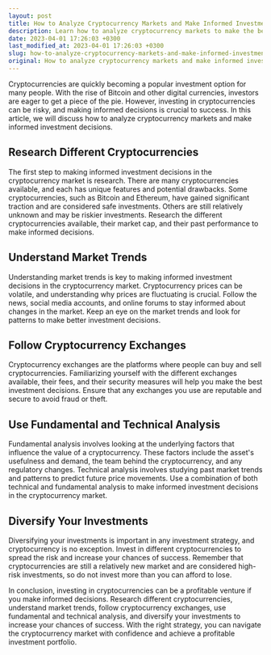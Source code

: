 ```yaml
---
layout: post
title: How to Analyze Cryptocurrency Markets and Make Informed Investment Decisions?
description: Learn how to analyze cryptocurrency markets to make the best investment decisions using these key tips and strategies.
date: 2023-04-01 17:26:03 +0300
last_modified_at: 2023-04-01 17:26:03 +0300
slug: how-to-analyze-cryptocurrency-markets-and-make-informed-investment-decisions
original: How to analyze cryptocurrency markets and make informed investment decisions?
---
```

Cryptocurrencies are quickly becoming a popular investment option for many people. With the rise of Bitcoin and other digital currencies, investors are eager to get a piece of the pie. However, investing in cryptocurrencies can be risky, and making informed decisions is crucial to success. In this article, we will discuss how to analyze cryptocurrency markets and make informed investment decisions.

## Research Different Cryptocurrencies

The first step to making informed investment decisions in the cryptocurrency market is research. There are many cryptocurrencies available, and each has unique features and potential drawbacks. Some cryptocurrencies, such as Bitcoin and Ethereum, have gained significant traction and are considered safe investments. Others are still relatively unknown and may be riskier investments. Research the different cryptocurrencies available, their market cap, and their past performance to make informed decisions.

## Understand Market Trends

Understanding market trends is key to making informed investment decisions in the cryptocurrency market. Cryptocurrency prices can be volatile, and understanding why prices are fluctuating is crucial. Follow the news, social media accounts, and online forums to stay informed about changes in the market. Keep an eye on the market trends and look for patterns to make better investment decisions.

## Follow Cryptocurrency Exchanges

Cryptocurrency exchanges are the platforms where people can buy and sell cryptocurrencies. Familiarizing yourself with the different exchanges available, their fees, and their security measures will help you make the best investment decisions. Ensure that any exchanges you use are reputable and secure to avoid fraud or theft.

## Use Fundamental and Technical Analysis

Fundamental analysis involves looking at the underlying factors that influence the value of a cryptocurrency. These factors include the asset's usefulness and demand, the team behind the cryptocurrency, and any regulatory changes. Technical analysis involves studying past market trends and patterns to predict future price movements. Use a combination of both technical and fundamental analysis to make informed investment decisions in the cryptocurrency market.

## Diversify Your Investments

Diversifying your investments is important in any investment strategy, and cryptocurrency is no exception. Invest in different cryptocurrencies to spread the risk and increase your chances of success. Remember that cryptocurrencies are still a relatively new market and are considered high-risk investments, so do not invest more than you can afford to lose.

In conclusion, investing in cryptocurrencies can be a profitable venture if you make informed decisions. Research different cryptocurrencies, understand market trends, follow cryptocurrency exchanges, use fundamental and technical analysis, and diversify your investments to increase your chances of success. With the right strategy, you can navigate the cryptocurrency market with confidence and achieve a profitable investment portfolio.